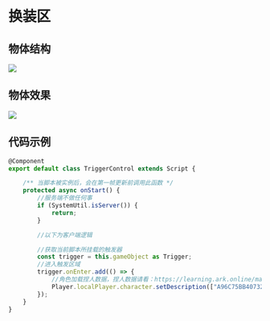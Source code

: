 # 换装区

## 物体结构

![](https://wstatic-a1.233leyuan.com/productdocs/static/boxcn5qAiTixiQzQEcpk6OVt4xH.png)

## 物体效果

![](https://wstatic-a1.233leyuan.com/productdocs/static/boxcnX0BECihuJ7knZ0UoVC9vEc.gif)

## 代码示例

```typescript
@Component
export default class TriggerControl extends Script {

    /** 当脚本被实例后，会在第一帧更新前调用此函数 */
    protected async onStart() {
        //服务端不做任何事
        if (SystemUtil.isServer()) {
            return;
        }

        //以下为客户端逻辑

        //获取当前脚本所挂载的触发器
        const trigger = this.gameObject as Trigger;
        //进入触发区域
        trigger.onEnter.add(() => {
            //角色加载捏人数据，捏人数据请看：https://learning.ark.online/main-course/programming-scripting/character-editor.html
            Player.localPlayer.character.setDescription(["A96C75BB40732293D69B42AEA93F6011"]);
        });
    }
}
```
